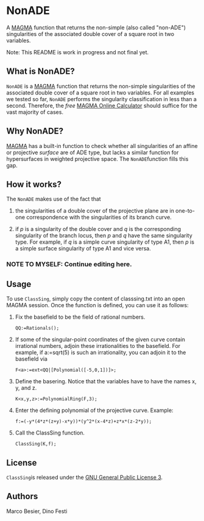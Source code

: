 # NonADE
A [MAGMA](http://magma.maths.usyd.edu.au/magma/) function that returns the
non-simple (also called "non-ADE") singularities of the associated double cover
of a square root in two variables.

Note: This README is work in progress and not final yet.

## What is NonADE?

`NonADE` is a [MAGMA](http://magma.maths.usyd.edu.au/magma/) function that
returns the non-simple singularities of the associated double cover of a square
root in two variables.
For all examples we tested so far, `NonADE` performs the singularity
classification in less than a second. Therefore, the *free*
[MAGMA Online Calculator](http://magma.maths.usyd.edu.au/calc/) should suffice
for the vast majority of cases.

## Why NonADE?

[MAGMA](http://magma.maths.usyd.edu.au/magma/) has a built-in function to check
whether all singularities of an affine or projective _surface_ are of ADE
type, but lacks a similar function for hypersurfaces in weighted projective
space. The `NonADE`function fills this gap.

## How it works?

The `NonADE` makes use of the fact that

1. the singularities of a double cover of the projective plane are in one-to-one
   correspondence with the singularities of its branch curve.

2. if _p_ is a singularity of the double cover and _q_ is the corresponding
   singularity of the branch locus, then _p_ and _q_ have the same singularity
   type. For example, if _q_ is a simple curve singularity of type A1, then
   _p_ is a simple surface singularity of type A1 and vice versa.


### NOTE TO MYSELF: Continue editing here.
## Usage

To use `ClassSing`, simply copy the content of classsing.txt into an open MAGMA session. Once the function is defined, you can use it as follows:

1. Fix the basefield to be the field of rational numbers.

    `QQ:=Rationals();`

2. If some of the singular-point coordinates of the given curve contain irrational numbers, adjoin these irrationalities to the basefield. For example, if a:=sqrt(5) is such an irrationality, you can adjoin it to the basefield via

    `F<a>:=ext<QQ|[Polynomial([-5,0,1])]>;`

3. Define the basering. Notice that the variables have to have the names x, y, and z.

    `K<x,y,z>:=PolynomialRing(F,3);`

4. Enter the defining polynomial of the projective curve. Example:

    `f:=(-y*(4*z*(z+y)-x*y))*(y^2*(x-4*z)+z*x*(z-2*y));`

5. Call the ClassSing function.

    `ClassSing(K,f);`

## License

`ClassSing`is released under the [GNU General Public License 3](http://www.gnu.org/licenses/gpl-3.0.html).

## Authors

Marco Besier, Dino Festi
